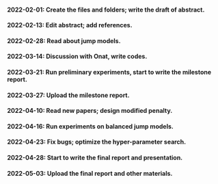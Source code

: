 #### 2022-02-01: Create the files and folders; write the draft of abstract.
#### 2022-02-13: Edit abstract; add references.
#### 2022-02-28: Read about jump models.
#### 2022-03-14: Discussion with Onat, write codes.
#### 2022-03-21: Run preliminary experiments, start to write the milestone report.
#### 2022-03-27: Upload the milestone report.
#### 2022-04-10: Read new papers; design modified penalty.
#### 2022-04-16: Run experiments on balanced jump models.
#### 2022-04-23: Fix bugs; optimize the hyper-parameter search.
#### 2022-04-28: Start to write the final report and presentation.
#### 2022-05-03: Upload the final report and other materials.
